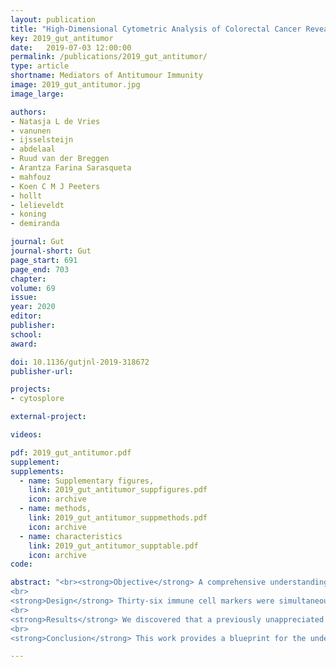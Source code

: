 ```yaml
---
layout: publication
title: "High-Dimensional Cytometric Analysis of Colorectal Cancer Reveals Novel Mediators of Antitumour Immunity"
key: 2019_gut_antitumor
date:   2019-07-03 12:00:00
permalink: /publications/2019_gut_antitumor/
type: article
shortname: Mediators of Antitumour Immunity
image: 2019_gut_antitumor.jpg
image_large:

authors:
- Natasja L de Vries
- vanunen
- ijsselsteijn
- abdelaal
- Ruud van der Breggen
- Arantza Farina Sarasqueta
- mahfouz
- Koen C M J Peeters
- hollt
- lelieveldt
- koning
- demiranda

journal: Gut
journal-short: Gut
page_start: 691
page_end: 703
chapter:
volume: 69
issue: 
year: 2020
editor:
publisher:
school:
award: 

doi: 10.1136/gutjnl-2019-318672 
publisher-url:

projects:
- cytosplore

external-project:

videos:

pdf: 2019_gut_antitumor.pdf
supplement:
supplements:
  - name: Supplementary figures, 
    link: 2019_gut_antitumor_suppfigures.pdf
    icon: archive
  - name: methods, 
    link: 2019_gut_antitumor_suppmethods.pdf
    icon: archive
  - name: characteristics
    link: 2019_gut_antitumor_supptable.pdf
    icon: archive
code:

abstract: "<br><strong>Objective</strong> A comprehensive understanding of anticancer immune responses is paramount for the optimal application and development of cancer immunotherapies. We unravelled local and systemic immune profiles in patients with colorectal cancer (CRC) by high-dimensional analysis to provide an unbiased characterisation of the immune contexture of CRC.
<br>
<strong>Design</strong> Thirty-six immune cell markers were simultaneously assessed at the single-cell level by mass cytometry in 35 CRC tissues, 26 tumour-associated lymph nodes, 17 colorectal healthy mucosa and 19 peripheral blood samples from 31 patients with CRC. Additionally, functional, transcriptional and spatial analyses of tumour-infiltrating lymphocytes were performed by flow cytometry, single-cell RNA-sequencing and multispectral immunofluorescence.
<br>
<strong>Results</strong> We discovered that a previously unappreciated innate lymphocyte population (Lin–CD7+CD127–CD56+CD45RO+) was enriched in CRC tissues and displayed cytotoxic activity. This subset demonstrated a tissue-resident (CD103+CD69+) phenotype and was most abundant in immunogenic mismatch repair (MMR)-deficient CRCs. Their presence in tumours was correlated with the infiltration of tumour-resident cytotoxic, helper and γδ T cells with highly similar activated (HLA-DR+CD38+PD-1+) phenotypes. Remarkably, activated γδ T cells were almost exclusively found in MMR-deficient cancers. Non-activated counterparts of tumour-resident cytotoxic and γδ T cells were present in CRC and healthy mucosa tissues, but not in lymph nodes, with the exception of tumour-positive lymph nodes.
<br>
<strong>Conclusion</strong> This work provides a blueprint for the understanding of the heterogeneous and intricate immune landscape of CRC, including the identification of previously unappreciated immune cell subsets. The concomitant presence of tumour-resident innate and adaptive immune cell populations suggests a multitargeted exploitation of their antitumour properties in a therapeutic setting."

---
```

